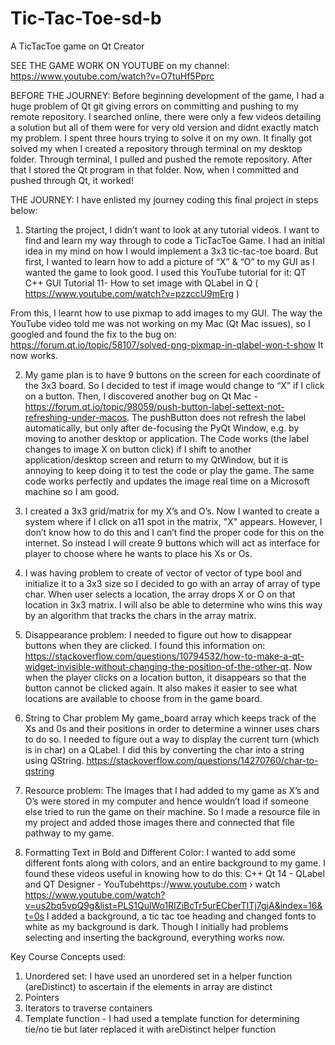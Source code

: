 # Tic-Tac-Toe-sd-b
A TicTacToe game on Qt Creator

SEE THE GAME WORK ON YOUTUBE on my channel: https://www.youtube.com/watch?v=O7tuHf5Pprc

BEFORE THE JOURNEY:
Before beginning development of the game, I had a huge problem of Qt git giving errors on committing and pushing to my remote repository. I searched online, there were only a few videos detailing a solution but all of them were for very old version and didnt exactly match my problem. 
I spent three hours trying to solve it on my own. It finally got solved my when I created a repository through terminal on my desktop folder. Through terminal, I pulled and pushed the remote repository. After that I stored the Qt program in that folder. Now, when I committed and pushed through Qt, it worked!

THE JOURNEY:
I have enlisted my journey coding this final project in steps below:

1. Starting the project, I didn’t want to look at any tutorial videos. I want to find and learn my way through to code a TicTacToe Game. I had an initial idea in my mind on how I would implement a 3x3 tic-tac-toe board. But first, I wanted to learn how to add a picture of “X” & “O” to my GUI as I wanted the game to look good. I used this YouTube tutorial for it:
QT C++ GUI Tutorial 11- How to set image with QLabel in Q ( https://www.youtube.com/watch?v=pzzccU9mErg ) 

From this, I learnt how to use pixmap to add images to my GUI. 
The way the YouTube video told me was not working on my Mac (Qt Mac issues), so I googled and found the fix to the bug on: https://forum.qt.io/topic/58107/solved-png-pixmap-in-qlabel-won-t-show
It now works. 

2. My game plan is to have 9 buttons on the screen for each coordinate of the 3x3 board. So I decided to test if image would change to “X” if I click on a button. Then, I discovered another bug on Qt Mac - https://forum.qt.io/topic/98059/push-button-label-settext-not-refreshing-under-macos. The pushButton does not refresh the label automatically, but only after de-focusing the PyQt Window, e.g. by moving to another desktop or application. 
The Code works (the label changes to image X on button click) if I shift to another application/desktop screen and return to my QtWindow, but it is annoying to keep doing it to test the code or play the game. The same code works perfectly and updates the image real time on a Microsoft machine so I am good. 

3. I created a 3x3 grid/matrix for my X’s and O’s. Now I wanted to create a system where if I click on a11 spot in the matrix, "X" appears. However, I don’t know how to do this and I can’t find the proper code for this on the internet. So instead I will create 9 buttons which will act as interface for player to choose where he wants to place his Xs or Os. 

4. I was having problem to create of vector of vector of type bool and initialize it to a 3x3 size so I decided to go with an array of array of type char. When user selects a location, the array drops X or O on that location in 3x3 matrix. I will also be able to determine who wins this way by an algorithm that tracks the chars in the array matrix.

5. Disappearance problem:
I needed to figure out how to disappear buttons when they are clicked. I found this information on: https://stackoverflow.com/questions/10794532/how-to-make-a-qt-widget-invisible-without-changing-the-position-of-the-other-qt. Now when the player clicks on a location button, it disappears so that the button cannot be clicked again. It also makes it easier to see what locations are available to choose from in the game board.

6. String to Char problem
My game_board array which keeps track of the Xs and 0s and their positions in order to determine a winner uses chars to do so. I needed to figure out a way to display the current turn (which is in char) on a QLabel. I did this by converting the char into a string using QString.  https://stackoverflow.com/questions/14270760/char-to-qstring

7. Resource problem: The Images that I had added to my game as X’s and O’s were stored in my computer and hence wouldn’t load if someone else tried to run the game on their machine. So I made a resource file in my project and added those images there and connected that file pathway to my game. 

8. Formatting Text in Bold and Different Color:
I wanted to add some different fonts along with colors, and an entire background to my game. I found these videos useful in knowing how to do this:
C++ Qt 14 - QLabel and QT Designer - YouTubehttps://www.youtube.com › watch
https://www.youtube.com/watch?v=us2bq5vpQ9g&list=PLS1QulWo1RIZiBcTr5urECberTITj7gjA&index=16&t=0s
I added a background, a tic tac toe heading and changed fonts to white as my background is dark. Though I initially had problems selecting and inserting the background, everything works now. 

Key Course Concepts used:
1. Unordered set: I have used an unordered set in a helper function (areDistinct) to ascertain if the elements in array are distinct
2. Pointers
3. Iterators to traverse containers
4. Template function - I had used a template function for determining tie/no tie but later replaced it with areDistinct helper function
